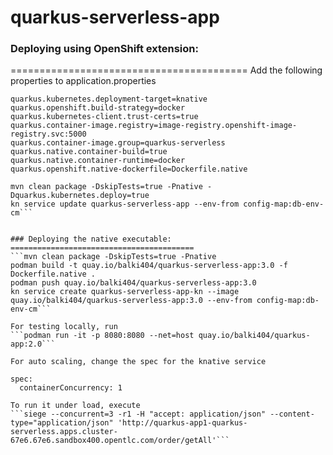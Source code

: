 # quarkus-serverless-app
### Deploying using OpenShift extension:
=========================================
Add the following properties to application.properties
```
quarkus.kubernetes.deployment-target=knative
quarkus.openshift.build-strategy=docker
quarkus.kubernetes-client.trust-certs=true
quarkus.container-image.registry=image-registry.openshift-image-registry.svc:5000
quarkus.container-image.group=quarkus-serverless
quarkus.native.container-build=true
quarkus.native.container-runtime=docker
quarkus.openshift.native-dockerfile=Dockerfile.native
```

```oc create configmap db-env-cm --from-literal=db_user=myuser --from-literal=db_password=mypassword --from-literal=db_url=jdbc:mysql://mysql:3306/quarkus --from-literal=db_kind=mysql
mvn clean package -DskipTests=true -Pnative -Dquarkus.kubernetes.deploy=true
kn service update quarkus-serverless-app --env-from config-map:db-env-cm```


### Deploying the native executable:
=========================================
```mvn clean package -DskipTests=true -Pnative
podman build -t quay.io/balki404/quarkus-serverless-app:3.0 -f Dockerfile.native .
podman push quay.io/balki404/quarkus-serverless-app:3.0
kn service create quarkus-serverless-app-kn --image quay.io/balki404/quarkus-serverless-app:3.0 --env-from config-map:db-env-cm```

For testing locally, run
```podman run -it -p 8080:8080 --net=host quay.io/balki404/quarkus-app:2.0```

For auto scaling, change the spec for the knative service
```
    spec:
      containerConcurrency: 1
```
To run it under load, execute
```siege --concurrent=3 -r1 -H "accept: application/json" --content-type="application/json" 'http://quarkus-app1-quarkus-serverless.apps.cluster-67e6.67e6.sandbox400.opentlc.com/order/getAll'```
